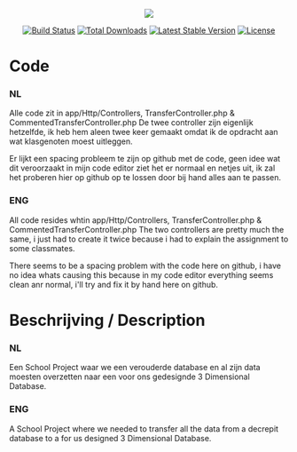 <p align="center"><img src="https://laravel.com/assets/img/components/logo-laravel.svg"></p>

<p align="center">
<a href="https://travis-ci.org/laravel/framework"><img src="https://travis-ci.org/laravel/framework.svg" alt="Build Status"></a>
<a href="https://packagist.org/packages/laravel/framework"><img src="https://poser.pugx.org/laravel/framework/d/total.svg" alt="Total Downloads"></a>
<a href="https://packagist.org/packages/laravel/framework"><img src="https://poser.pugx.org/laravel/framework/v/stable.svg" alt="Latest Stable Version"></a>
<a href="https://packagist.org/packages/laravel/framework"><img src="https://poser.pugx.org/laravel/framework/license.svg" alt="License"></a>
</p>

# Code
### NL
Alle code zit in app/Http/Controllers, TransferController.php & CommentedTransferController.php
De twee controller zijn eigenlijk hetzelfde, ik heb hem aleen twee keer gemaakt omdat ik de opdracht aan wat klasgenoten moest uitleggen.

Er lijkt een spacing probleem te zijn op github met de code, geen idee wat dit veroorzaakt in mijn code editor ziet het er normaal en netjes uit, ik zal het proberen hier op github op te lossen door bij hand alles aan te passen.

### ENG
All code resides whtin app/Http/Controllers, TransferController.php & CommentedTransferController.php
The two controllers are pretty much the same, i just had to create it twice because i had to explain the assignment to some classmates.

There seems to be a spacing problem with the code here on github, i have no idea whats causing this because in my code editor everything seems clean anr normal, i'll try and fix it by hand here on github.

# Beschrijving / Description

### NL
Een School Project waar we een verouderde database en al zijn data moesten overzetten naar een voor ons gedesignde 3 Dimensional Database.

### ENG
A School Project where we needed to transfer all the data from a decrepit database to a for us designed 3 Dimensional Database.
